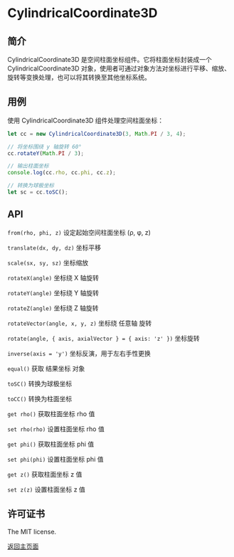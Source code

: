 # CylindricalCoordinate3D

## 简介

CylindricalCoordinate3D 是空间柱面坐标组件。它将柱面坐标封装成一个 CylindricalCoordinate3D 对象，使用者可通过对象方法对坐标进行平移、缩放、旋转等变换处理，也可以将其转换至其他坐标系统。

## 用例

使用 CylindricalCoordinate3D 组件处理空间柱面坐标：

```js
let cc = new CylindricalCoordinate3D(3, Math.PI / 3, 4);

// 将坐标围绕 y 轴旋转 60°
cc.rotateY(Math.PI / 3);

// 输出柱面坐标
console.log(cc.rho, cc.phi, cc.z);

// 转换为球极坐标
let sc = cc.toSC();
```

## API

`from(rho, phi, z)` 设定起始空间柱面坐标 (ρ, φ, z)

`translate(dx, dy, dz)` 坐标平移

`scale(sx, sy, sz)` 坐标缩放

`rotateX(angle)` 坐标绕 X 轴旋转

`rotateY(angle)` 坐标绕 Y 轴旋转

`rotateZ(angle)` 坐标绕 Z 轴旋转

`rotateVector(angle, x, y, z)` 坐标绕 任意轴 旋转

`rotate(angle, { axis, axialVector } = { axis: 'z' })` 坐标旋转

`inverse(axis = 'y')` 坐标反演，用于左右手性更换

`equal()` 获取 结果坐标 对象

`toSC()` 转换为球极坐标

`toCC()` 转换为柱面坐标

`get rho()` 获取柱面坐标 rho 值

`set rho(rho)` 设置柱面坐标 rho 值

`get phi()` 获取柱面坐标 phi 值

`set phi(phi)` 设置柱面坐标 phi 值

`get z()` 获取柱面坐标 z 值

`set z(z)` 设置柱面坐标 z 值

## 许可证书

The MIT license.

[返回主页面](../../readme.md)